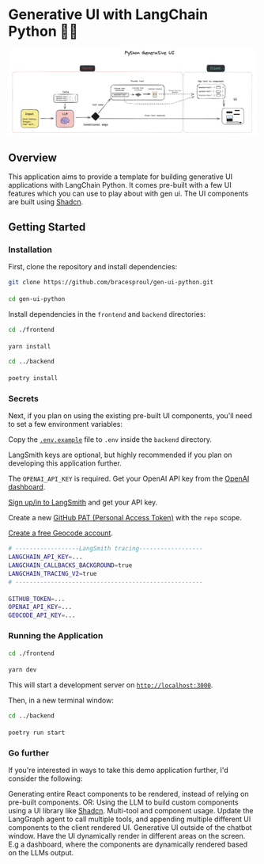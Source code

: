 # Generative UI with LangChain Python 🦜🔗

![Generative UI with LangChain Python](./frontend/public/gen_ui_diagram.png)

## Overview

This application aims to provide a template for building generative UI applications with LangChain Python.
It comes pre-built with a few UI features which you can use to play about with gen ui. The UI components are built using [Shadcn](https://ui.shadcn.com/).

## Getting Started

### Installation

First, clone the repository and install dependencies:

```bash
git clone https://github.com/bracesproul/gen-ui-python.git

cd gen-ui-python
```

Install dependencies in the `frontend` and `backend` directories:

```bash
cd ./frontend

yarn install
```

```bash
cd ../backend

poetry install
```

### Secrets

Next, if you plan on using the existing pre-built UI components, you'll need to set a few environment variables:

Copy the [`.env.example`](./backend/.env.example) file to `.env` inside the `backend` directory.

LangSmith keys are optional, but highly recommended if you plan on developing this application further.

The `OPENAI_API_KEY` is required. Get your OpenAI API key from the [OpenAI dashboard](https://platform.openai.com/login?launch).

[Sign up/in to LangSmith](https://smith.langchain.com/) and get your API key.

Create a new [GitHub PAT (Personal Access Token)](https://github.com/settings/tokens/new) with the `repo` scope.

[Create a free Geocode account](https://geocode.xyz/api).

```bash
# ------------------LangSmith tracing------------------
LANGCHAIN_API_KEY=...
LANGCHAIN_CALLBACKS_BACKGROUND=true
LANGCHAIN_TRACING_V2=true
# -----------------------------------------------------

GITHUB_TOKEN=...
OPENAI_API_KEY=...
GEOCODE_API_KEY=...
```

### Running the Application

```bash
cd ./frontend

yarn dev
```

This will start a development server on [`http://localhost:3000`](http://localhost:3000).

Then, in a new terminal window:

```bash
cd ../backend

poetry run start
```

### Go further

If you're interested in ways to take this demo application further, I'd consider the following:

Generating entire React components to be rendered, instead of relying on pre-built components. OR: Using the LLM to build custom components using a UI library like [Shadcn](https://ui.shadcn.com/).
Multi-tool and component usage. Update the LangGraph agent to call multiple tools, and appending multiple different UI components to the client rendered UI.
Generative UI outside of the chatbot window. Have the UI dynamically render in different areas on the screen. E.g a dashboard, where the components are dynamically rendered based on the LLMs output.
